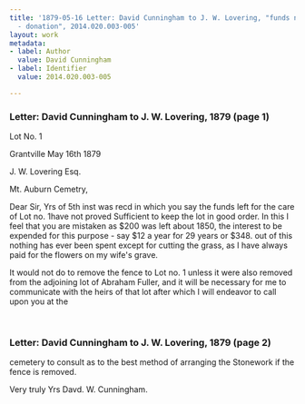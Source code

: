 ```yaml
---
title: '1879-05-16 Letter: David Cunningham to J. W. Lovering, "funds not sufficient
  - donation", 2014.020.003-005'
layout: work
metadata:
- label: Author
  value: David Cunningham
- label: Identifier
  value: 2014.020.003-005

---
```

<div class="pages">
<div id="page-1484489">
<h3><a name="page-1484489">Letter: David Cunningham to J. W. Lovering, 1879 (page 1)</a></h3>
<div class="page-content">
<p>Lot No. 1</p>
<p>Grantville May 16th 1879</p>
<p>J. W. Lovering Esq.</p>
<p>Mt. Auburn Cemetry,</p>
<p>Dear Sir, Yrs of 5th inst was<span class='line-break'> </span>recd in which you say the funds left for<span class='line-break'> </span>the care of Lot no. 1have not proved Sufficient<span class='line-break'> </span>to keep the lot in good order. In this I<span class='line-break'> </span>feel that you are mistaken as $200 was<span class='line-break'> </span>left about 1850, the interest to be expended for<span class='line-break'> </span>this purpose - say $12 a year for 29 years<span class='line-break'> </span>or $348. out of this nothing has ever<span class='line-break'> </span>been spent except for cutting the grass,<span class='line-break'> </span>as I have always paid for the flowers on my<span class='line-break'> </span>wife's grave.</p>
<p>It would not do to remove the fence to<span class='line-break'> </span>Lot no. 1 unless it were also removed from<span class='line-break'> </span>the adjoining lot of Abraham Fuller, and<span class='line-break'> </span>it will be necessary for me to communicate<span class='line-break'> </span>with the heirs of that lot after which I will en<span class='line-break'></span>deavor to call upon you at the</p>
</div>
</div>
<br />
<div id="page-1484490">
<h3><a name="page-1484490">Letter: David Cunningham to J. W. Lovering, 1879 (page 2)</a></h3>
<div class="page-content">
<p>cemetery to consult as to the best<span class='line-break'> </span>method of arranging the Stonework<span class='line-break'> </span>if the fence is removed.</p>
<p>Very truly Yrs<span class='line-break'> </span>Davd. W. Cunningham.</p>
</div>
</div>
<br />
</div>

